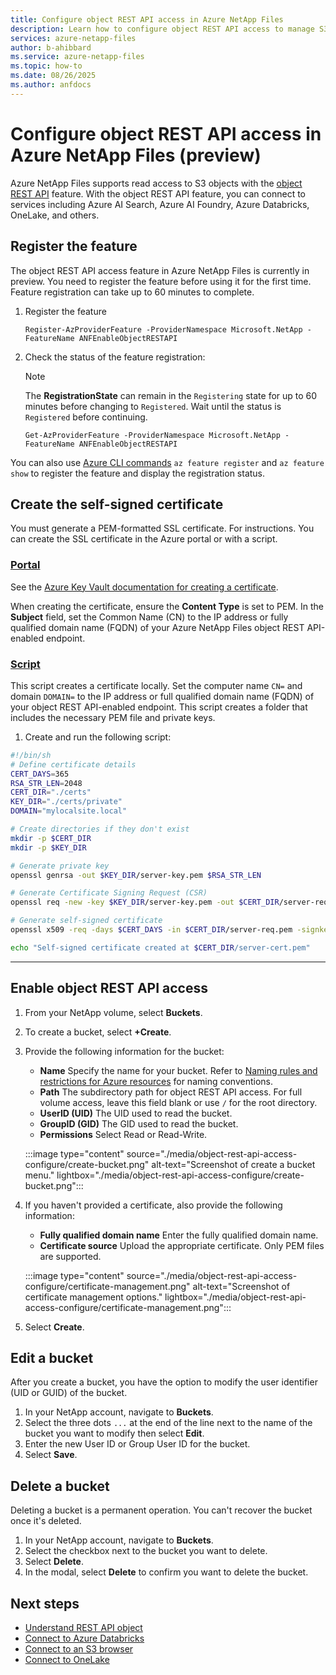 ```yaml
---
title: Configure object REST API access in Azure NetApp Files 
description: Learn how to configure object REST API access to manage S3 objects in Azure NetApp Files. 
services: azure-netapp-files
author: b-ahibbard
ms.service: azure-netapp-files
ms.topic: how-to
ms.date: 08/26/2025
ms.author: anfdocs
---
```


# Configure object REST API access in Azure NetApp Files (preview)

Azure NetApp Files supports read access to S3 objects with the [object REST API](object-rest-api-introduction.md) feature. With the object REST API feature, you can connect to services including Azure AI Search, Azure AI Foundry, Azure Databricks, OneLake, and others.

## Register the feature 

The object REST API access feature in Azure NetApp Files is currently in preview. You need to register the feature before using it for the first time. Feature registration can take up to 60 minutes to complete.

1. Register the feature

    ```azurepowershell-interactive
    Register-AzProviderFeature -ProviderNamespace Microsoft.NetApp -FeatureName ANFEnableObjectRESTAPI
    ```

2. Check the status of the feature registration: 

    > [!NOTE]
    > The **RegistrationState** can remain in the `Registering` state for up to 60 minutes before changing to `Registered`. Wait until the status is `Registered` before continuing.

    ```azurepowershell-interactive
    Get-AzProviderFeature -ProviderNamespace Microsoft.NetApp -FeatureName ANFEnableObjectRESTAPI
    ```

You can also use [Azure CLI commands](/cli/azure/feature) `az feature register` and `az feature show` to register the feature and display the registration status. 

## Create the self-signed certificate

You must generate a PEM-formatted SSL certificate. For instructions. You can create the SSL certificate in the Azure portal or with a script.  

### [Portal](#tab/portal)

See the [Azure Key Vault documentation for creating a certificate](/azure/key-vault/certificates/tutorial-import-certificate). 

When creating the certificate, ensure the **Content Type** is set to PEM. In the **Subject** field, set the Common Name (CN) to the IP address or fully qualified domain name (FQDN) of your Azure NetApp Files object REST API-enabled endpoint.

### [Script](#tab/script)

This script creates a certificate locally. Set the computer name `CN=` and domain `DOMAIN=` to the IP address or full qualified domain name (FQDN) of your object REST API-enabled endpoint. This script creates a folder that includes the necessary PEM file and private keys. 

1. Create and run the following script:

```bash
#!/bin/sh
# Define certificate details 
CERT_DAYS=365 
RSA_STR_LEN=2048 
CERT_DIR="./certs" 
KEY_DIR="./certs/private" 
DOMAIN="mylocalsite.local" 

# Create directories if they don't exist 
mkdir -p $CERT_DIR 
mkdir -p $KEY_DIR 

# Generate private key 
openssl genrsa -out $KEY_DIR/server-key.pem $RSA_STR_LEN 

# Generate Certificate Signing Request (CSR) 
openssl req -new -key $KEY_DIR/server-key.pem -out $CERT_DIR/server-req.pem -subj "/C=US/ST=State/L=City/O=Organization/OU=Unit/CN=$DOMAIN" 

# Generate self-signed certificate 
openssl x509 -req -days $CERT_DAYS -in $CERT_DIR/server-req.pem -signkey $KEY_DIR/server-key.pem -out $CERT_DIR/server-cert.pem 

echo "Self-signed certificate created at $CERT_DIR/server-cert.pem" 
```
--- 

## Enable object REST API access

1. From your NetApp volume, select **Buckets**. 
1. To create a bucket, select **+Create**. 
1. Provide the following information for the bucket:
    * **Name**
        Specify the name for your bucket. Refer to [Naming rules and restrictions for Azure resources](../azure-resource-manager/management/resource-name-rules.md#microsoftnetapp) for naming conventions.
    * **Path**
        The subdirectory path for object REST API access. For full volume access, leave this field blank or use `/` for the root directory.
    * **UserID (UID)**
        The UID used to read the bucket.
        <!-- UID to match UI -->
    * **GroupID (GID)**
        The GID used to read the bucket.
        <!-- GUID to match UI -->
    * **Permissions**
        Select Read or Read-Write. 

    :::image type="content" source="./media/object-rest-api-access-configure/create-bucket.png" alt-text="Screenshot of create a bucket menu." lightbox="./media/object-rest-api-access-configure/create-bucket.png":::

1. If you haven't provided a certificate, also provide the following information:
    * **Fully qualified domain name**
        Enter the fully qualified domain name. 
    * **Certificate source**
        Upload the appropriate certificate. Only PEM files are supported. 

    :::image type="content" source="./media/object-rest-api-access-configure/certificate-management.png" alt-text="Screenshot of certificate management options." lightbox="./media/object-rest-api-access-configure/certificate-management.png":::

1. Select **Create**. 

<!--
ACCESS KEYS
1. In your NetApp account, navigate to **Buckets**. 
1. For the bucket you want to create an access key for, select **Generate keys**. 
1. In the **Access key lifespan** field, provide a numerical value for the number of days the key is valid. 
1. When the key successfully generates, the portal presents your masked Access key and Secret access key. Display and securely save the information. 
-->

## Edit a bucket

After you create a bucket, you have the option to modify the user identifier (UID or GUID) of the bucket.

1. In your NetApp account, navigate to **Buckets**. 
1. Select the three dots `...` at the end of the line next to the name of the bucket you want to modify then select **Edit**. 
1. Enter the new User ID or Group User ID for the bucket. 
1. Select **Save**. 

## Delete a bucket

Deleting a bucket is a permanent operation. You can't recover the bucket once it's deleted. 

1. In your NetApp account, navigate to **Buckets**. 
1. Select the checkbox next to the bucket you want to delete. 
1. Select **Delete**. 
1. In the modal, select **Delete** to confirm you want to delete the bucket. 

## Next steps 

* [Understand REST API object](object-rest-api-introduction.md)
* [Connect to Azure Databricks](object-rest-api-databricks.md)
* [Connect to an S3 browser](object-rest-api-browser.md)
* [Connect to OneLake](object-rest-api-onelake.md)
